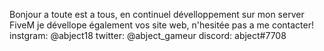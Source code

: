 Bonjour a toute est a tous, en continuel dévelloppement sur mon server FiveM je dévellope également vos site web, n'hesitée pas a me contacter!
instgram: @abject18
twitter: @abject_gameur
discord: abject#7708
